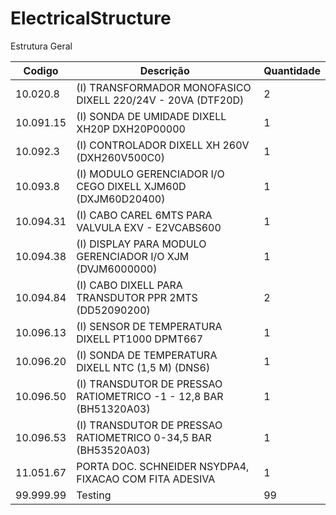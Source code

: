 # ElectricalStructure
Estrutura Geral

|Codigo|Descrição|Quantidade|
|-------|-------|--------|
|10.020.8|(I) TRANSFORMADOR MONOFASICO DIXELL  220/24V - 20VA (DTF20D)|2|
|10.091.15|(I) SONDA DE UMIDADE DIXELL XH20P DXH20P00000|1|
|10.092.3|(I) CONTROLADOR DIXELL XH 260V (DXH260V500C0)|1|
|10.093.8|(I) MODULO GERENCIADOR I/O CEGO DIXELL XJM60D (DXJM60D20400)|1|
|10.094.31|(I) CABO CAREL 6MTS PARA VALVULA EXV - E2VCABS600|1|
|10.094.38|(I) DISPLAY PARA MODULO GERENCIADOR I/O XJM (DVJM6000000)|1|
|10.094.84|(I) CABO DIXELL PARA TRANSDUTOR PPR 2MTS (DD52090200)|2|
|10.096.13|(I) SENSOR DE TEMPERATURA DIXELL PT1000 DPMT667|1|
|10.096.20|(I) SONDA DE TEMPERATURA DIXELL NTC (1,5 M) (DNS6)|1|
|10.096.50|(I) TRANSDUTOR DE PRESSAO RATIOMETRICO -1 - 12,8 BAR (BH51320A03)|1|
|10.096.53|(I) TRANSDUTOR DE PRESSAO RATIOMETRICO 0-34,5 BAR (BH53520A03)|1|
|11.051.67|PORTA DOC. SCHNEIDER NSYDPA4, FIXACAO COM FITA ADESIVA|1|
|99.999.99|Testing|99|
